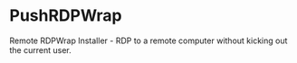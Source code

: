 # PushRDPWrap
Remote RDPWrap Installer - RDP to a remote computer without kicking out the current user.
